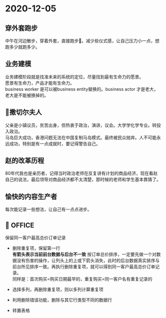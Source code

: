 # 2020-12-05  

## 穿外套跑步

中午在河边散步，穿着外套，直接跑步:running:。减少些仪式感，让自己压力小一点，想跑多少就跑多少。  

## 业务建模

业务建模阶段就是找准未来的系统的定位，尽量找到最有生命力的愿景。  
愿景有生命力，产品才能有生命力。  
business worker 是可以被business entity替换的。business actor 才是老大，老大是不能被换掉的。  

## :woman:撒切尔夫人  

父亲是小镇议员，贫苦出身，但热衷于政治，演讲，议会。大学学化学专业。转投入政治。  
马岛巨大成功，香港问题无法在中国复制马岛模式。最终被民众抛弃。人不可能永远成功，特别是有一点成就时，要记得警告自己。  

## 赵的改革历程

80年代我也是亲历者，记得当时政治老师在反复讲有计划的商品经济，现在看赵自己的说法，最后领导对商品经济都不太清楚，那时候的老师和学生基本靠猜了。

## 愉快的内容生产者

每次能记录一些想法，让自己有一点点进步。

## :office: OFFICE  

保留同一客户最高总价订单记录

+ 删除重复项，保留第一行  
__有箭头表示当前前台数据与后台不一致__ 按订单总价排序，一定要先做一个对数据没有伤害的操作，让列头上的上或下箭头消失，此时的后台数据真实排序与前台所见排序一致。再执行删除重复项，就可以得到同一客户最高总价订单记录。  
同样是：首次购买=购买日期最早的，重复购买=同一客户名有重复记录的  

+ 选择多列，再删除重复项，则以多列计算重复项

+ 利用删除错误功能，删除与其它行类型不同的数据行

+ 转置表格

